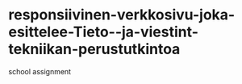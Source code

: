 # responsiivinen-verkkosivu-joka-esittelee-Tieto--ja-viestint-tekniikan-perustutkintoa
school assignment
